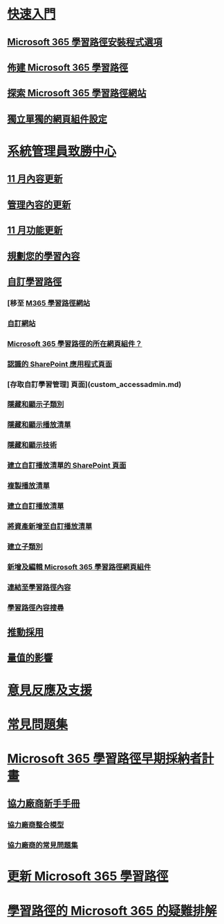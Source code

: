 # [快速入門](index.md)
## [Microsoft 365 學習路徑安裝程式選項](custom_setupoptions.md)
## [佈建 Microsoft 365 學習路徑](custom_provision.md)
## [探索 Microsoft 365 學習路徑網站](custom_exploresite.md)
## [獨立單獨的網頁組件設定](custom_manualsetup.md)
# [系統管理員致勝中心](custom_successcenter.md)
## [11 月內容更新](custom_contentupdates.md)
## [管理內容的更新](custom_contentupdatesmanage.md)
## [11 月功能更新](custom_featureupdates.md)
## [規劃您的學習內容](custom_plancontent.md)
## [自訂學習路徑](custom_overview.md)
### [移至 [M365 學習路徑網站](custom_goto.md)
### [自訂網站](custom_edithelp.md)
### [Microsoft 365 學習路徑的所在網頁組件？](custom_whereiswebpart.md)
### [認識的 SharePoint 應用程式頁面](custom_apppages.md)
### [存取自訂學習管理] 頁面](custom_accessadmin.md)
### [隱藏和顯示子類別](custom_hideshowsub.md)
### [隱藏和顯示播放清單](custom_hideshowplaylists.md)
### [隱藏和顯示技術](custom_hideshowtech.md)
### [建立自訂播放清單的 SharePoint 頁面](custom_createnewpage.md)
### [複製播放清單](custom_copyplaylist.md)
### [建立自訂播放清單](custom_createnewplaylist.md)
### [將資產新增至自訂播放清單](custom_addassets.md)
### [建立子類別](custom_createnewcat.md)
### [新增及編輯 Microsoft 365 學習路徑網頁組件](custom_addwebpart.md)
### [連結至學習路徑內容](custom_linking.md)
### [學習路徑內容搜尋](custom_search.md)
## [推動採用](driveadoption.md)
## [量值的影響](custom_measureimpact.md)
# [意見反應及支援](feedback.md)
# [常見問題集](faq.md)
# [Microsoft 365 學習路徑早期採納者計畫](custom_partnerguide.md)
## [協力廠商新手手冊](custom_partnerguide_getfam.md)
### [協力廠商整合模型](custom_partnerguide_contint.md) 
### [協力廠商的常見問題集](custom_partner.md)
# [更新 Microsoft 365 學習路徑](custom_update.md)
# [學習路徑的 Microsoft 365 的疑難排解](custom_troubleshooting.md) 